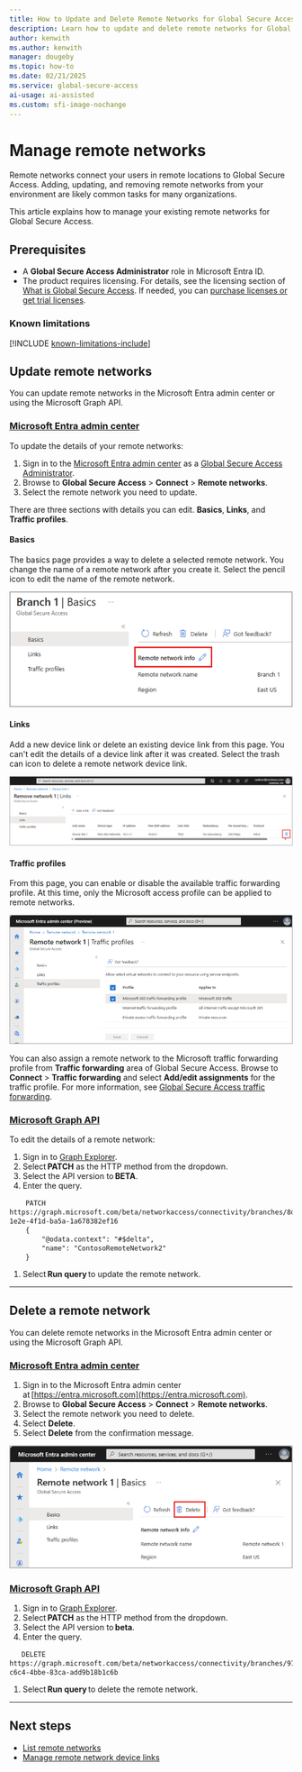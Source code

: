 ```yaml
---
title: How to Update and Delete Remote Networks for Global Secure Access
description: Learn how to update and delete remote networks for Global Secure Access.
author: kenwith
ms.author: kenwith
manager: dougeby
ms.topic: how-to
ms.date: 02/21/2025
ms.service: global-secure-access
ai-usage: ai-assisted
ms.custom: sfi-image-nochange
---
```

# Manage remote networks

Remote networks connect your users in remote locations to Global Secure Access. Adding, updating, and removing remote networks from your environment are likely common tasks for many organizations. 

This article explains how to manage your existing remote networks for Global Secure Access.

## Prerequisites

- A **Global Secure Access Administrator** role in Microsoft Entra ID.
- The product requires licensing. For details, see the licensing section of [What is Global Secure Access](overview-what-is-global-secure-access.md). If needed, you can [purchase licenses or get trial licenses](https://aka.ms/azureadlicense).

### Known limitations

[!INCLUDE [known-limitations-include](../includes/known-limitations-include.md)]

## Update remote networks

You can update remote networks in the Microsoft Entra admin center or using the Microsoft Graph API.

### [Microsoft Entra admin center](#tab/microsoft-entra-admin-center)

To update the details of your remote networks:

1. Sign in to the [Microsoft Entra admin center](https://entra.microsoft.com) as a [Global Secure Access Administrator](/azure/active-directory/roles/permissions-reference#global-secure-access-administrator).
1. Browse to **Global Secure Access** > **Connect** > **Remote networks**.
1. Select the remote network you need to update.

There are three sections with details you can edit. **Basics**, **Links**, and **Traffic profiles**.

#### Basics

The basics page provides a way to delete a selected remote network. You change the name of a remote network after you create it. Select the pencil icon to edit the name of the remote network.

![Screenshot of the basics tab with the pencil icon highlighted.](./media/how-to-manage-remote-networks/remote-network-basics.png)

#### Links

Add a new device link or delete an existing device link from this page. You can't edit the details of a device link after it was created. Select the trash can icon to delete a remote network device link.

![Screenshot of the delete option in the device links page.](./media/how-to-manage-remote-networks/delete-device-link.png)

#### Traffic profiles

From this page, you can enable or disable the available traffic forwarding profile. At this time, only the Microsoft access profile can be applied to remote networks.

![Screenshot of the traffic profiles options on the remote networks.](./media/how-to-manage-remote-networks/remote-network-traffic-profile.png)

You can also assign a remote network to the Microsoft traffic forwarding profile from **Traffic forwarding** area of Global Secure Access. Browse to **Connect** > **Traffic forwarding** and select **Add/edit assignments** for the traffic profile. For more information, see [Global Secure Access traffic forwarding](concept-traffic-forwarding.md).

### [Microsoft Graph API](#tab/microsoft-graph-api)

To edit the details of a remote network:

1. Sign in to [Graph Explorer](https://aka.ms/ge).
1. Select **PATCH** as the HTTP method from the dropdown.
1. Select the API version to **BETA**.
1. Enter the query.

```http
    PATCH https://graph.microsoft.com/beta/networkaccess/connectivity/branches/8d2b05c5-1e2e-4f1d-ba5a-1a678382ef16
    {
        "@odata.context": "#$delta",
        "name": "ContosoRemoteNetwork2"
    }
``` 

1. Select **Run query** to update the remote network.

---

## Delete a remote network

You can delete remote networks in the Microsoft Entra admin center or using the Microsoft Graph API.

### [Microsoft Entra admin center](#tab/microsoft-entra-admin-center)

1. Sign in to the Microsoft Entra admin center at [https://entra.microsoft.com](https://entra.microsoft.com).
1. Browse to **Global Secure Access** > **Connect** > **Remote networks**.
1. Select the remote network you need to delete.
1. Select **Delete**.
1. Select **Delete** from the confirmation message.

![Screenshot of delete remote network.](media/how-to-manage-remote-networks/delete-remote-network.png)

### [Microsoft Graph API](#tab/microsoft-graph-api)

1. Sign in to [Graph Explorer](https://aka.ms/ge).
1. Select **PATCH** as the HTTP method from the dropdown.
1. Select the API version to **beta**.
1. Enter the query.

 ```http
    DELETE https://graph.microsoft.com/beta/networkaccess/connectivity/branches/97e2a6ea-c6c4-4bbe-83ca-add9b18b1c6b 
```

1. Select **Run query** to delete the remote network.

---



## Next steps

- [List remote networks](how-to-list-remote-networks.md)
- [Manage remote network device links](how-to-manage-remote-network-device-links.md)
